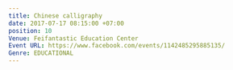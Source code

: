 ```yaml
---
title: Chinese calligraphy
date: 2017-07-17 08:15:00 +07:00
position: 10
Venue: Feifantastic Education Center
Event URL: https://www.facebook.com/events/1142485295885135/
Genre: EDUCATIONAL
---
```


